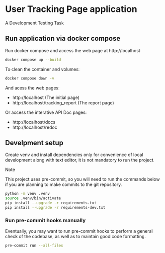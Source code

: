 # User Tracking Page application
A Development Testing Task

## Run application via docker compose
Run docker compose and access the web page at http://localhost
```bash
docker compose up --build
```
To clean the container and volumes:
```bash
docker compose down -v
```
And acess the web pages:
* http://localhost (The initial page)
* http://localhost/tracking_report (The report page)

Or access the interative API Doc pages:
* http://localhost/docs
* http://localhost/redoc



## Develpment setup
Create venv and install dependencies only for convenience of local development along with text editor, it is not mandatory to run the project.
> [!NOTE]
> This project uses pre-commit, so you will need to run the commands below if you are planning to make commits to the git repository.
```bash
python -m venv .venv
source .venv/bin/activate
pip install --upgrade -r requirements.txt
pip install --upgrade -r requirements-dev.txt
```

### Run pre-commit hooks manually
Eventually, you may want to run pre-commit hooks to perform a general check of the codebase, as well as to maintain good code formatting.
```bash
pre-commit run --all-files
```
